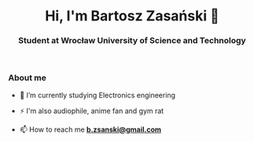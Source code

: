 <h1 align="center">Hi, I'm Bartosz Zasański 👋</h1>
<h3 align="center">Student at Wrocław University of Science and Technology</h3>

<br>

<p align="right"> <h3>About me</h3> 

- 🌱 I’m currently studying Electronics engineering

- ⚡ I'm also audiophile, anime fan and gym rat

- 📫 How to reach me **b.zsanski@gmail.com**
